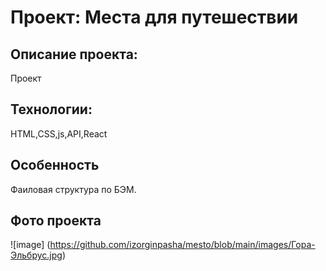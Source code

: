 # Проект: Места для путешествии


## Описание проекта:
Проект 

## Технологии:

HTML,CSS,js,API,React

## Особенность
Фаиловая структура по БЭМ.

## Фото проекта
![image] (https://github.com/izorginpasha/mesto/blob/main/images/Гора-Эльбрус.jpg)